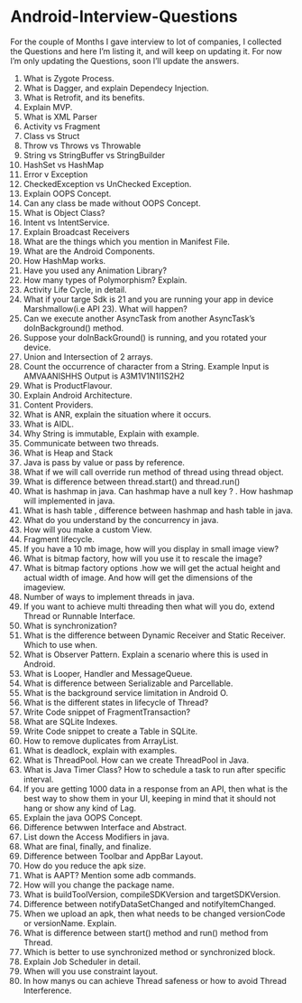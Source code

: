 # Android-Interview-Questions

For the couple of Months I gave interview to lot of companies, I collected the Questions and here I’m listing it, and will keep on updating it. For now I’m only updating the Questions, soon I’ll update the answers.
1. What is Zygote Process.
2. What is Dagger, and explain Dependecy Injection.
3. What is Retrofit, and its benefits.
4. Explain MVP.
5. What is XML Parser
6. Activity vs Fragment
7. Class vs Struct
8. Throw vs Throws vs Throwable
9. String vs StringBuffer vs StringBuilder
10.   HashSet vs HashMap
11.	Error v Exception
12.	CheckedException vs UnChecked Exception.
13.	Explain OOPS Concept.
14.	Can any class be made without OOPS Concept.
15.	What is Object Class?
16.	Intent vs IntentService.
17.	Explain Broadcast Receivers
18.	What are the things which you mention in Manifest File.
19.	What are the Android Components.
20.	How HashMap works.
21.	Have you used any Animation Library?
22.	How many types of Polymorphism? Explain.
23.	Activity Life Cycle, in detail.
24.	What if your targe Sdk is 21 and you are running your app in device Marshmallow(i.e API 23). What will happen?
25.	Can we execute another AsyncTask from another AsyncTask’s doInBackground() method.
26.	Suppose your doInBackGround() is running, and you rotated your device.
27.	Union and Intersection of 2 arrays.
28.	Count the occurrence of character from a String. Example Input is AMVAANISHHS Output is A3M1V1N1I1S2H2
29.	What is ProductFlavour.
30.	Explain Android Architecture.
31.	Content Providers.
32.	What is ANR, explain the situation where it occurs.
33.	What is AIDL.
34.	Why String is immutable, Explain with example.
35.	Communicate between two threads.
36.	What is Heap and Stack
37.	Java is pass by value or pass by reference.
38.	What if we will call override run method of thread using thread object.
39.	What is difference between thread.start() and thread.run()
40.	What is hashmap in java. Can hashmap have a null key ? . How hashmap will implemented in java.
41.	What is hash table , difference between hashmap and hash table in java.
42.	What do you understand by the concurrency in java.
43.	How will you make a custom View.
44.	Fragment lifecycle.
45.	If you have a 10 mb image, how will you display in small image view?
46.	What is bitmap factory, how will you use it to rescale the image?
47.	What is bitmap factory options .how we will get the actual height and actual width of image. And how will get the dimensions of         the imageview.
48.	Number of ways to implement threads in java.
49.	If you want to achieve multi threading then what will you do, extend Thread or Runnable Interface.
50.	What is synchronization?
51.	What is the difference between Dynamic Receiver and Static Receiver. Which to use when.
52.	What is Observer Pattern. Explain a scenario where this is used in Android.
53.	What is Looper, Handler and MessageQueue.
54.	What is difference between Serializable and Parcellable.
55.	What is the background service limitation in Android O.
56.	What is the different states in lifecycle of Thread?
57.	Write Code snippet of FragmentTransaction?
58.	What are SQLite Indexes.
59.	Write Code snippet to create a Table in SQLite.
60.	How to remove duplicates from ArrayList.
61.	What is deadlock, explain with examples.
62.	What is ThreadPool. How can we create ThreadPool in Java.
63.	What is Java Timer Class? How to schedule a task to run after specific interval.
64.	If you are getting 1000 data in a response from an API, then what is the best way to show them in your UI, keeping in mind that it       should not hang or show any kind of Lag.
65.	Explain the java OOPS Concept.
66.	Difference betwwen Interface and Abstract.
67.	List down the Access Modifiers in java.
68.	What are final, finally, and finalize.
69.	Difference between Toolbar and AppBar Layout.
70.	How do you reduce the apk size.
71.	What is AAPT? Mention some adb commands.
72.	How will you change the package name.
73.	What is buildToolVersion, compileSDKVersion and targetSDKVersion.
74.	Difference between notifyDataSetChanged and notifyItemChanged.
75.	When we upload an apk, then what needs to be changed versionCode or
      versionName. Explain.
76.	What is difference between start() method and run() method from Thread.
77.	Which is better to use synchronized method or synchronized block.
78.	Explain Job Scheduler in detail.
79.   When will you use constraint layout.
80.   In how manys ou can achieve Thread safeness or how to avoid Thread Interference.
